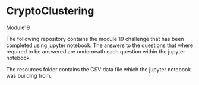 # CryptoClustering
Module19

The following repository contains the module 19 challenge that has been completed using jupyter notebook. 
The answers to the questions that where required to be answered are underneath each question within the jupyter notebook.

The resources folder contains the CSV data file which the jupyter notebook was building from. 
